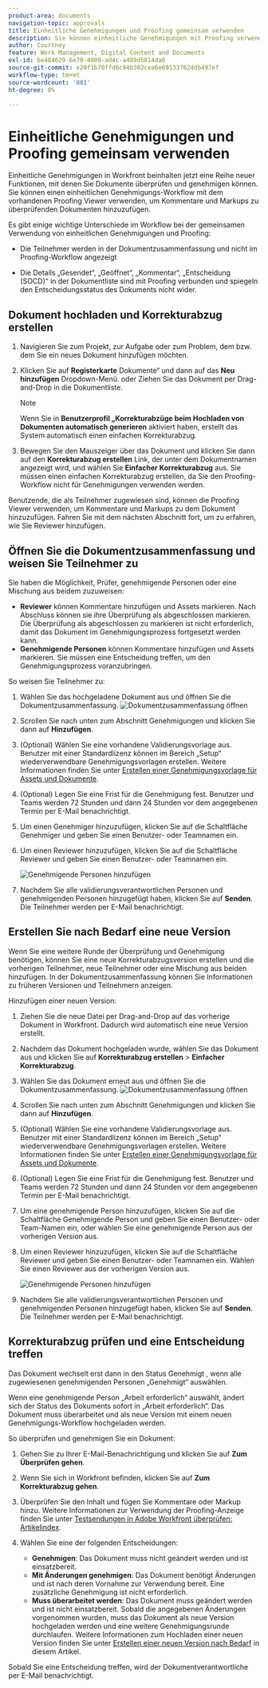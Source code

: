 ```yaml
---
product-area: documents
navigation-topic: approvals
title: Einheitliche Genehmigungen und Proofing gemeinsam verwenden
description: Sie können einheitliche Genehmigungen mit Proofing verwenden.
author: Courtney
feature: Work Management, Digital Content and Documents
exl-id: be484629-6e70-4809-ad4c-a489d5814da6
source-git-commit: e20f1b70ffd6c94b302cea6e691337624db497ef
workflow-type: tm+mt
source-wordcount: '881'
ht-degree: 0%

---
```


# Einheitliche Genehmigungen und Proofing gemeinsam verwenden

Einheitliche Genehmigungen in Workfront beinhalten jetzt eine Reihe neuer Funktionen, mit denen Sie Dokumente überprüfen und genehmigen können. Sie können einen einheitlichen Genehmigungs-Workflow mit dem vorhandenen Proofing Viewer verwenden, um Kommentare und Markups zu überprüfenden Dokumenten hinzuzufügen.

Es gibt einige wichtige Unterschiede im Workflow bei der gemeinsamen Verwendung von einheitlichen Genehmigungen und Proofing:

* Die Teilnehmer werden in der Dokumentzusammenfassung und nicht im Proofing-Workflow angezeigt

* Die Details „Gesendet“, „Geöffnet“, „Kommentar“, „Entscheidung (SOCD)“ in der Dokumentliste sind mit Proofing verbunden und spiegeln den Entscheidungsstatus des Dokuments nicht wider.

## Dokument hochladen und Korrekturabzug erstellen

1. Navigieren Sie zum Projekt, zur Aufgabe oder zum Problem, dem bzw. dem Sie ein neues Dokument hinzufügen möchten.
1. Klicken Sie auf **Registerkarte** Dokumente“ und dann auf das **Neu hinzufügen** Dropdown-Menü.
oder
Ziehen Sie das Dokument per Drag-and-Drop in die Dokumentliste.

   >[!NOTE]
   >
   >Wenn Sie in **Benutzerprofil „Korrekturabzüge beim Hochladen von Dokumenten automatisch generieren** aktiviert haben, erstellt das System automatisch einen einfachen Korrekturabzug.

1. Bewegen Sie den Mauszeiger über das Dokument und klicken Sie dann auf den **Korrekturabzug erstellen** Link, der unter dem Dokumentnamen angezeigt wird, und wählen Sie **Einfacher Korrekturabzug** aus. Sie müssen einen einfachen Korrekturabzug erstellen, da Sie den Proofing-Workflow nicht für Genehmigungen verwenden werden.

Benutzende, die als Teilnehmer zugewiesen sind, können die Proofing Viewer verwenden, um Kommentare und Markups zu dem Dokument hinzuzufügen. Fahren Sie mit dem nächsten Abschnitt fort, um zu erfahren, wie Sie Reviewer hinzufügen.

## Öffnen Sie die Dokumentzusammenfassung und weisen Sie Teilnehmer zu

Sie haben die Möglichkeit, Prüfer, genehmigende Personen oder eine Mischung aus beidem zuzuweisen:

* **Reviewer** können Kommentare hinzufügen und Assets markieren. Nach Abschluss können sie ihre Überprüfung als abgeschlossen markieren. Die Überprüfung als abgeschlossen zu markieren ist nicht erforderlich, damit das Dokument im Genehmigungsprozess fortgesetzt werden kann.
* **Genehmigende Personen** können Kommentare hinzufügen und Assets markieren. Sie müssen eine Entscheidung treffen, um den Genehmigungsprozess voranzubringen.

So weisen Sie Teilnehmer zu:

1. Wählen Sie das hochgeladene Dokument aus und öffnen Sie die Dokumentzusammenfassung.
   ![Dokumentzusammenfassung öffnen](assets/open-doc-summary.png)

1. Scrollen Sie nach unten zum Abschnitt Genehmigungen und klicken Sie dann auf **Hinzufügen**.

1. (Optional) Wählen Sie eine vorhandene Validierungsvorlage aus. Benutzer mit einer Standardlizenz können im Bereich „Setup“ wiederverwendbare Genehmigungsvorlagen erstellen. Weitere Informationen finden Sie unter [Erstellen einer Genehmigungsvorlage für Assets und Dokumente](/help/quicksilver/review-and-approve-work/document-reviews-and-approvals/manage-document-approvals/create-approval-template.md).

1. (Optional) Legen Sie eine Frist für die Genehmigung fest. Benutzer und Teams werden 72 Stunden und dann 24 Stunden vor dem angegebenen Termin per E-Mail benachrichtigt.

1. Um einen Genehmiger hinzuzufügen, klicken Sie auf die Schaltfläche Genehmiger und geben Sie einen Benutzer- oder Teamnamen ein.

1. Um einen Reviewer hinzuzufügen, klicken Sie auf die Schaltfläche Reviewer und geben Sie einen Benutzer- oder Teamnamen ein.

   ![Genehmigende Personen hinzufügen](assets/add-approvers.png)

1. Nachdem Sie alle validierungsverantwortlichen Personen und genehmigenden Personen hinzugefügt haben, klicken Sie auf **Senden**. Die Teilnehmer werden per E-Mail benachrichtigt.

## Erstellen Sie nach Bedarf eine neue Version

Wenn Sie eine weitere Runde der Überprüfung und Genehmigung benötigen, können Sie eine neue Korrekturabzugsversion erstellen und die vorherigen Teilnehmer, neue Teilnehmer oder eine Mischung aus beiden hinzufügen. In der Dokumentzusammenfassung können Sie Informationen zu früheren Versionen und Teilnehmern anzeigen.

Hinzufügen einer neuen Version:

1. Ziehen Sie die neue Datei per Drag-and-Drop auf das vorherige Dokument in Workfront. Dadurch wird automatisch eine neue Version erstellt.

1. Nachdem das Dokument hochgeladen wurde, wählen Sie das Dokument aus und klicken Sie auf **Korrekturabzug erstellen** > **Einfacher Korrekturabzug**.

1. Wählen Sie das Dokument erneut aus und öffnen Sie die Dokumentzusammenfassung.
   ![Dokumentzusammenfassung öffnen](assets/open-doc-summary.png)

1. Scrollen Sie nach unten zum Abschnitt Genehmigungen und klicken Sie dann auf **Hinzufügen**.

1. (Optional) Wählen Sie eine vorhandene Validierungsvorlage aus. Benutzer mit einer Standardlizenz können im Bereich „Setup“ wiederverwendbare Genehmigungsvorlagen erstellen. Weitere Informationen finden Sie unter [Erstellen einer Genehmigungsvorlage für Assets und Dokumente](/help/quicksilver/review-and-approve-work/document-reviews-and-approvals/manage-document-approvals/create-approval-template.md).

1. (Optional) Legen Sie eine Frist für die Genehmigung fest. Benutzer und Teams werden 72 Stunden und dann 24 Stunden vor dem angegebenen Termin per E-Mail benachrichtigt.

1. Um eine genehmigende Person hinzuzufügen, klicken Sie auf die Schaltfläche Genehmigende Person und geben Sie einen Benutzer- oder Team-Namen ein, oder wählen Sie eine genehmigende Person aus der vorherigen Version aus.

1. Um einen Reviewer hinzuzufügen, klicken Sie auf die Schaltfläche Reviewer und geben Sie einen Benutzer- oder Teamnamen ein. Wählen Sie einen Reviewer aus der vorherigen Version aus.

   ![Genehmigende Personen hinzufügen](assets/add-approvers.png)

1. Nachdem Sie alle validierungsverantwortlichen Personen und genehmigenden Personen hinzugefügt haben, klicken Sie auf **Senden**. Die Teilnehmer werden per E-Mail benachrichtigt.

<!-- add info about reusing previous participants once released -->


## Korrekturabzug prüfen und eine Entscheidung treffen

Das Dokument wechselt erst dann in den Status Genehmigt , wenn alle zugewiesenen genehmigenden Personen „Genehmigt“ auswählen.

Wenn eine genehmigende Person „Arbeit erforderlich“ auswählt, ändert sich der Status des Dokuments sofort in „Arbeit erforderlich“. Das Dokument muss überarbeitet und als neue Version mit einem neuen Genehmigungs-Workflow hochgeladen werden.

So überprüfen und genehmigen Sie ein Dokument:

1. Gehen Sie zu Ihrer E-Mail-Benachrichtigung und klicken Sie auf **Zum Überprüfen gehen**.

1. Wenn Sie sich in Workfront befinden, klicken Sie auf **Zum Korrekturabzug gehen**.

1. Überprüfen Sie den Inhalt und fügen Sie Kommentare oder Markup hinzu. Weitere Informationen zur Verwendung der Proofing-Anzeige finden Sie unter [Testsendungen in Adobe Workfront überprüfen: Artikelindex](/help/quicksilver/review-and-approve-work/proofing/reviewing-proofs-within-workfront/review-proofs-in-wf.md).

1. Wählen Sie eine der folgenden Entscheidungen:

   * **Genehmigen**: Das Dokument muss nicht geändert werden und ist einsatzbereit.
   * **Mit Änderungen genehmigen**: Das Dokument benötigt Änderungen und ist nach deren Vornahme zur Verwendung bereit. Eine zusätzliche Genehmigung ist nicht erforderlich.
   * **Muss überarbeitet werden**: Das Dokument muss geändert werden und ist nicht einsatzbereit. Sobald die angegebenen Änderungen vorgenommen wurden, muss das Dokument als neue Version hochgeladen werden und eine weitere Genehmigungsrunde durchlaufen. Weitere Informationen zum Hochladen einer neuen Version finden Sie unter [Erstellen einer neuen Version nach Bedarf](#create-a-new-version-as-needed) in diesem Artikel.

Sobald Sie eine Entscheidung treffen, wird der Dokumentverantwortliche per E-Mail benachrichtigt.

